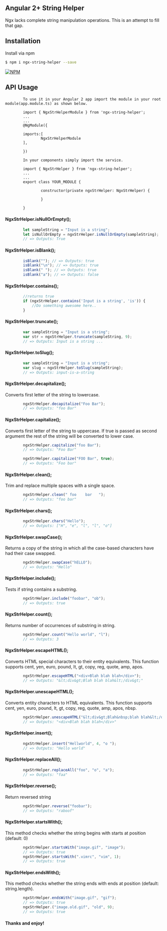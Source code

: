 ## Angular 2+ String Helper

Ngx lacks complete string manipulation operations. This is an attempt to fill that gap.

## Installation

Install via npm
```sh
$ npm i ngx-string-helper --save
```

<!--```sh-->
<!--$ npm i ngx-string-helper --save-->
<!--```-->

[![NPM](https://nodei.co/npm/ngx-string-helper.png?downloads=true&downloadRank=true&stars=true)](https://www.npmjs.com/package/ngx-string-helper)


## API Usage

#### 
```
        To use it in your Angular 2 app import the module in your root module(app.module.ts) as shown below.

        import { NgxStrHelperModule } from 'ngx-string-helper';
        ...
        ...
        @NgModule({

        imports:[
                NgxStrHelperModule
        ],

        })

        In your components simply import the service.

        import { NgxStrHelper } from 'ngx-string-helper';
        ...
        ...
        export class YOUR_MODULE {

                constructor(private ngxStrHelper: NgxStrHelper) {

                }

        }
```
#### NgxStrHelper.isNullOrEmpty();
```javascript
        let sampleString = "Input is a string";
        let isNullOrEmpty = ngxStrHelper.isNullOrEmpty(sampleString);
        // => Outputs: True
```
#### NgxStrHelper.isBlank();
```javascript
        isBlank(""); // => Outputs: true
        isBlank("\n"); // => Outputs: true
        isBlank(" "); // => Outputs: true
        isBlank("a"); // => Outputs: false
```
#### NgxStrHelper.contains();
```javascript
        //returns true
        if (ngxStrHelper.contains('Input is a string', 'is')) {
            //Do something awesome here..
        }
```
#### NgxStrHelper.truncate();
```javascript
        var sampleString = "Input is a string";
        var str = ngxStrHelper.truncate(sampleString, 9);
        // => Outputs: Input is a string ...
```
#### NgxStrHelper.toSlug();
```javascript
        var sampleString = "Input is a string";
        var slug = ngxStrHelper.toSlug(sampleString);
        // => Outputs: input-is-a-string
```
#### NgxStrHelper.decapitalize();
Converts first letter of the string to lowercase.
```javascript
        ngxStrHelper.decapitalize("Foo Bar");
        // => Outputs: "foo Bar"
```
#### NgxStrHelper.capitalize();
Converts first letter of the string to uppercase. If true is passed as second argument the rest of the string will be converted to lower case.
```javascript
        ngxStrHelper.capitalize("foo Bar");
        // => Outputs: "Foo Bar"

        ngxStrHelper.capitalize("FOO Bar", true);
        // => Outputs: "Foo bar"
```
#### NgxStrHelper.clean();
Trim and replace multiple spaces with a single space.
```javascript
        ngxStrHelper.clean(" foo    bar   ");
        // => Outputs: "foo bar"
```
#### NgxStrHelper.chars();
```javascript
        ngxStrHelper.chars("Hello");
        // => Outputs: ["H", "e", "l", "l", "o"]
```
#### NgxStrHelper.swapCase();
Returns a copy of the string in which all the case-based characters have had their case swapped.
```javascript
        ngxStrHelper.swapCase("hELLO");
        // => Outputs: "Hello"
```
#### NgxStrHelper.include();
Tests if string contains a substring.
```javascript
        ngxStrHelper.include("foobar", "ob");
        // => Outputs: true
```
#### NgxStrHelper.count();
Returns number of occurrences of substring in string.
```javascript
        ngxStrHelper.count("Hello world", "l");
        // => Outputs: 3
```
#### NgxStrHelper.escapeHTML();
Converts HTML special characters to their entity equivalents. This function supports cent, yen, euro, pound, lt, gt, copy, reg, quote, amp, apos.
```javascript
        ngxStrHelper.escapeHTML("<div>Blah blah blah</div>");
        // => Outputs: "&lt;div&gt;Blah blah blah&lt;/div&gt;"
```
#### NgxStrHelper.unescapeHTML();
Converts entity characters to HTML equivalents. This function supports cent, yen, euro, pound, lt, gt, copy, reg, quote, amp, apos, nbsp.
```javascript
        ngxStrHelper.unescapeHTML("&lt;div&gt;Blah&nbsp;blah blah&lt;/div&gt;");
        // => Outputs: "<div>Blah blah blah</div>"
```
#### NgxStrHelper.insert();
```javascript
        ngxStrHelper.insert("Hellworld", 4, "o ");
        // => Outputs: "Hello world"
```
#### NgxStrHelper.replaceAll();
```javascript
        ngxStrHelper.replaceAll("foo", "o", "a");
        // => Outputs: "faa"
```
#### NgxStrHelper.reverse();
Return reversed string
```javascript
        ngxStrHelper.reverse("foobar");
        // => Outputs: "raboof"
```
#### NgxStrHelper.startsWith();
This method checks whether the string begins with starts at position (default: 0)
```javascript
        ngxStrHelper.startsWith("image.gif", "image");
        // => Outputs: true
        ngxStrHelper.startsWith(".vimrc", "vim", 1);
        // => Outputs: true
```
#### NgxStrHelper.endsWith();
This method checks whether the string ends with ends at position (default: string.length).
```javascript
        ngxStrHelper.endsWith("image.gif", "gif");
        // => Outputs: true
        ngxStrHelper.("image.old.gif", "old", 9);
        // => Outputs: true
```
#### Thanks and enjoy!
